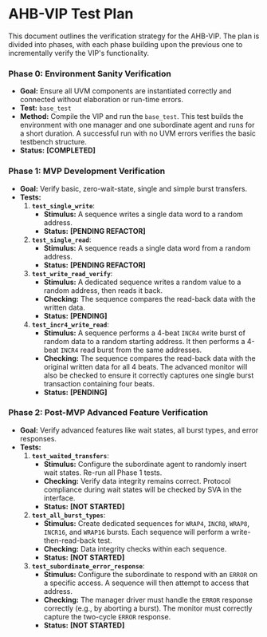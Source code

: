 # **AHB-VIP Test Plan**

This document outlines the verification strategy for the AHB-VIP. The plan is divided into phases, with each phase building upon the previous one to incrementally verify the VIP's functionality.

### **Phase 0: Environment Sanity Verification**

*   **Goal:** Ensure all UVM components are instantiated correctly and connected without elaboration or run-time errors.
*   **Test:** `base_test`
*   **Method:** Compile the VIP and run the `base_test`. This test builds the environment with one manager and one subordinate agent and runs for a short duration. A successful run with no UVM errors verifies the basic testbench structure.
*   **Status:** **[COMPLETED]**

### **Phase 1: MVP Development Verification**

*   **Goal:** Verify basic, zero-wait-state, single and simple burst transfers.
*   **Tests:**
    1.  **`test_single_write`**:
        *   **Stimulus:** A sequence writes a single data word to a random address.
        *   **Status:** **[PENDING REFACTOR]**
    2.  **`test_single_read`**:
        *   **Stimulus:** A sequence reads a single data word from a random address.
        *   **Status:** **[PENDING REFACTOR]**
    3.  **`test_write_read_verify`**:
        *   **Stimulus:** A dedicated sequence writes a random value to a random address, then reads it back.
        *   **Checking:** The sequence compares the read-back data with the written data.
        *   **Status:** **[PENDING]**
    4.  **`test_incr4_write_read`**:
        *   **Stimulus:** A sequence performs a 4-beat `INCR4` write burst of random data to a random starting address. It then performs a 4-beat `INCR4` read burst from the same addresses.
        *   **Checking:** The sequence compares the read-back data with the original written data for all 4 beats. The advanced monitor will also be checked to ensure it correctly captures one single burst transaction containing four beats.
        *   **Status:** **[PENDING]**

### **Phase 2: Post-MVP Advanced Feature Verification**

*   **Goal:** Verify advanced features like wait states, all burst types, and error responses.
*   **Tests:**
    1.  **`test_waited_transfers`**:
        *   **Stimulus:** Configure the subordinate agent to randomly insert wait states. Re-run all Phase 1 tests.
        *   **Checking:** Verify data integrity remains correct. Protocol compliance during wait states will be checked by SVA in the interface.
        *   **Status:** **[NOT STARTED]**
    2.  **`test_all_burst_types`**:
        *   **Stimulus:** Create dedicated sequences for `WRAP4`, `INCR8`, `WRAP8`, `INCR16`, and `WRAP16` bursts. Each sequence will perform a write-then-read-back test.
        *   **Checking:** Data integrity checks within each sequence.
        *   **Status:** **[NOT STARTED]**
    3.  **`test_subordinate_error_response`**:
        *   **Stimulus:** Configure the subordinate to respond with an `ERROR` on a specific access. A sequence will then attempt to access that address.
        *   **Checking:** The manager driver must handle the `ERROR` response correctly (e.g., by aborting a burst). The monitor must correctly capture the two-cycle `ERROR` response.
        *   **Status:** **[NOT STARTED]**
